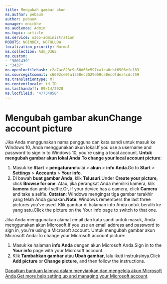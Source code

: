 ```yaml
---
title: Mengubah gambar akun
ms.author: pebaum
author: pebaum
manager: mnirkhe
ms.audience: Admin
ms.topic: article
ms.service: o365-administration
ROBOTS: NOINDEX, NOFOLLOW
localization_priority: Normal
ms.collection: Adm_O365
ms.custom:
- "9001439"
- "3437"
ms.openlocfilehash: c2a7ac823c9a50d66e597ca1ca0cbf6906efe183
ms.sourcegitcommit: c6692ce0fa1358ec3529e59ca0ecdfdea4cdc759
ms.translationtype: MT
ms.contentlocale: id-ID
ms.lasthandoff: 09/14/2020
ms.locfileid: "47734050"
---
```

# <a name="change-account-picture"></a><span data-ttu-id="5fdfc-102">Mengubah gambar akun</span><span class="sxs-lookup"><span data-stu-id="5fdfc-102">Change account picture</span></span>

<span data-ttu-id="5fdfc-103">Jika Anda menggunakan nama pengguna dan kata sandi untuk masuk ke Windows 10, Anda menggunakan akun lokal.</span><span class="sxs-lookup"><span data-stu-id="5fdfc-103">If you use a username and password to sign in to Windows 10, you're using a local account.</span></span> <span data-ttu-id="5fdfc-104">**Untuk mengubah gambar akun lokal Anda**:</span><span class="sxs-lookup"><span data-stu-id="5fdfc-104">**To change your local account picture**:</span></span>

1. <span data-ttu-id="5fdfc-105">Masuk ke **Start**  >  **pengaturan**mulai  >  **akun**  >  **info Anda**.</span><span class="sxs-lookup"><span data-stu-id="5fdfc-105">Go to **Start** > **Settings** > **Accounts** > **Your info**.</span></span>
2. <span data-ttu-id="5fdfc-106">Di bawah **buat gambar Anda**, klik **Telusuri**.</span><span class="sxs-lookup"><span data-stu-id="5fdfc-106">Under **Create your picture**, click **Browse for one**.</span></span> <span data-ttu-id="5fdfc-107">Atau, jika perangkat Anda memiliki kamera, klik **kamera** dan ambil selfie.</span><span class="sxs-lookup"><span data-stu-id="5fdfc-107">Or, if your device has a camera, click **Camera** and take a selfie.</span></span> 
    <span data-ttu-id="5fdfc-108">**Catatan**: Windows mengingat tiga gambar terakhir yang telah Anda gunakan.</span><span class="sxs-lookup"><span data-stu-id="5fdfc-108">**Note**: Windows remembers the last three pictures you've used.</span></span> <span data-ttu-id="5fdfc-109">Klik gambar di halaman info Anda untuk beralih ke yang satu.</span><span class="sxs-lookup"><span data-stu-id="5fdfc-109">Click the picture on the Your info page to switch to that one.</span></span>

<span data-ttu-id="5fdfc-110">Jika Anda menggunakan alamat email dan kata sandi untuk masuk, Anda menggunakan akun Microsoft.</span><span class="sxs-lookup"><span data-stu-id="5fdfc-110">If you use an email address and password to sign in, you're using a Microsoft account.</span></span> <span data-ttu-id="5fdfc-111">Untuk mengubah gambar akun Microsoft Anda:</span><span class="sxs-lookup"><span data-stu-id="5fdfc-111">To change your Microsoft account picture:</span></span>

1. <span data-ttu-id="5fdfc-112">Masuk ke halaman **info Anda** dengan akun Microsoft Anda.</span><span class="sxs-lookup"><span data-stu-id="5fdfc-112">Sign in to the **Your info** page with your Microsoft account.</span></span>
2. <span data-ttu-id="5fdfc-113">Klik **Tambahkan gambar** atau **Ubah gambar**, lalu ikuti instruksinya.</span><span class="sxs-lookup"><span data-stu-id="5fdfc-113">Click **Add picture** or **Change picture**, and then follow the instructions.</span></span>

<span data-ttu-id="5fdfc-114">[Dapatkan bantuan lainnya dalam menyiapkan dan mengelola akun Microsoft Anda](https://support.microsoft.com/products/microsoft-account?category=manage-account).</span><span class="sxs-lookup"><span data-stu-id="5fdfc-114">[Get more help setting up and managing your Microsoft account](https://support.microsoft.com/products/microsoft-account?category=manage-account).</span></span>
